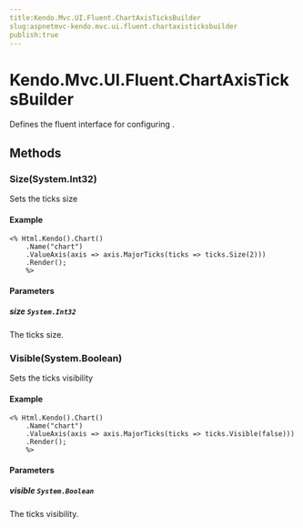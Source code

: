 ```yaml
---
title:Kendo.Mvc.UI.Fluent.ChartAxisTicksBuilder
slug:aspnetmvc-kendo.mvc.ui.fluent.chartaxisticksbuilder
publish:true
---
```


# Kendo.Mvc.UI.Fluent.ChartAxisTicksBuilder

Defines the fluent interface for configuring .

## Methods

### Size(System.Int32)
Sets the ticks size

#### Example
    <% Html.Kendo().Chart()
        .Name("chart")
        .ValueAxis(axis => axis.MajorTicks(ticks => ticks.Size(2)))
        .Render();
        %>

#### Parameters

##### size `System.Int32`
The ticks size.

### Visible(System.Boolean)
Sets the ticks visibility

#### Example
    <% Html.Kendo().Chart()
        .Name("chart")
        .ValueAxis(axis => axis.MajorTicks(ticks => ticks.Visible(false)))
        .Render();
        %>

#### Parameters

##### visible `System.Boolean`
The ticks visibility.